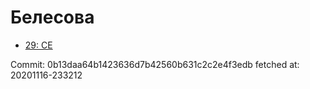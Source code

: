# Белесова
- [29: CE](29.md)

Commit: 0b13daa64b1423636d7b42560b631c2c2e4f3edb
 fetched at: 20201116-233212
